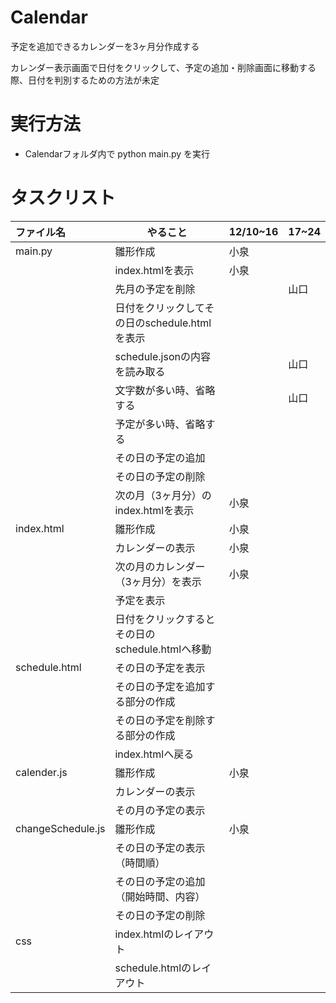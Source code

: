 # Calendar
予定を追加できるカレンダーを3ヶ月分作成する

カレンダー表示画面で日付をクリックして、予定の追加・削除画面に移動する際、日付を判別するための方法が未定

# 実行方法
- Calendarフォルダ内で python main.py を実行

# タスクリスト
|ファイル名           |やること       |12/10~16|17~24   |
|:------------------|--------------|--------|--------|
|main.py            |雛形作成 |小泉 ||
|	                |index.htmlを表示 |小泉 ||
|	                |先月の予定を削除 ||山口|
|	                |日付をクリックしてその日のschedule.htmlを表示 |||
|	                |schedule.jsonの内容を読み取る ||山口|
|                   |文字数が多い時、省略する||山口|
|                   |予定が多い時、省略する|||
|	                |その日の予定の追加 |||
|	                |その日の予定の削除 |||
|	                |次の月（3ヶ月分）のindex.htmlを表示 |小泉||
|index.html         |雛形作成 |小泉 ||
|	                |カレンダーの表示 |小泉||
|	                |次の月のカレンダー（3ヶ月分）を表示 |小泉||
|	                |予定を表示 |||
|	                |日付をクリックするとその日のschedule.htmlへ移動 |||
|schedule.html      |その日の予定を表示 |||
|	                |その日の予定を追加する部分の作成 |||
|	                |その日の予定を削除する部分の作成 |||
|	                |index.htmlへ戻る |||
|calender.js        |雛形作成 |小泉||
|                   |カレンダーの表示 ||
|	                |その月の予定の表示 |||
|changeSchedule.js  |雛形作成|小泉||
|	                |その日の予定の表示（時間順） |||
|	                |その日の予定の追加（開始時間、内容） |||
|	                |その日の予定の削除 |||
|css	            |index.htmlのレイアウト |||
|	                |schedule.htmlのレイアウト |||
